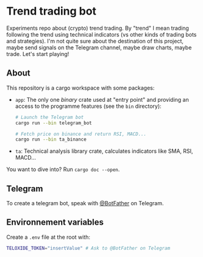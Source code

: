 # Trend trading bot

Experiments repo about (crypto) trend trading. By "trend" I mean trading following the trend using technical indicators (vs other kinds of trading bots and strategies). I'm not quite sure about the destination of this project, maybe send signals on the Telegram channel, maybe draw charts, maybe trade. Let's start playing!

## About

This repository is a cargo workspace with some packages:

- `app`: The only one *binary* crate used at "entry point" and providing an access to the programme features (see the `bin` directory):
  
  ```sh
  # Launch the Telegram bot
  cargo run --bin telegram_bot

  # Fetch price on binance and return RSI, MACD...
  cargo run --bin ta_binance
  ```

- `ta`: Technical analysis library crate, calculates indicators like SMA, RSI, MACD...

You want to dive into? Run `cargo doc --open`.

## Telegram

To create a telegram bot, speak with [@BotFather](https://t.me/botfather) on Telegram.

## Environnement variables

Create a `.env` file at the root with:

```sh
TELOXIDE_TOKEN="insertValue" # Ask to @BotFather on Telegram
```
